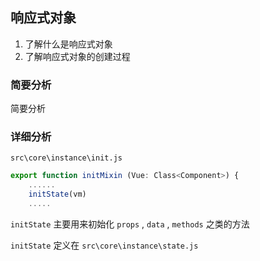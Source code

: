 ## 响应式对象

1. 了解什么是响应式对象
2. 了解响应式对象的创建过程

### 简要分析

简要分析

### 详细分析

`src\core\instance\init.js`

```js
export function initMixin (Vue: Class<Component>) {
	......
    initState(vm)
    .....
```

`initState` 主要用来初始化 `props` , `data` , `methods` 之类的方法 

`initState` 定义在 `src\core\instance\state.js`

